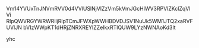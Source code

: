 Vm14YVUxTnJNVmRVV0d4VVlUSlNjVlZzVm5kVmJGcHlWV3RPVlZKclZqVlVi
RlpQWVRGYWRWRlljRlpTCmJFWXpWWHBDVDJSV1NuUk5WM1JTQ2xaRVFUVlJN
bVIzWWpKT1dHRjZNRXREYlZZelkxRTlQUW9LYzNWNAoKd3lt

yhc